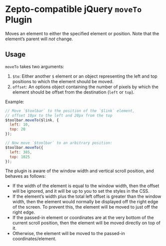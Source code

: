 # Zepto-compatible jQuery `moveTo` Plugin
Moves an element to either the specified element or position. Note that the element’s parent will *not* change.

## Usage
`moveTo` takes two arguments:
  1. `$to`: Either another `$` element or an object representing the left and top positions to which the element should be moved.
  2. `offset`: An options object containing the number of pixels by which the element should be offset from the destination (`left` or `top`).

Example:

```javascript
// Move `$toolbar` to the position of the `$link` element,
// offset 10px to the left and 20px from the top
$toolbar.moveTo($link, {
  left: 10,
  top: 20
});

// Now move `$toolbar` to an arbitrary position:
$toolbar.moveTo({
  left: 385,
  top: 1025
});
```

The plugin is aware of the window width and vertical scroll position, and behaves as follows:
  * If the width of the element is equal to the window width, then the offset will be ignored, and it will be up to you to set the styles in the CSS.
  * If the element’s width plus the total left offset is greater than the window width, then the element would normally be displayed off the right edge of the screen. To prevent this, the element will be moved to just off the right edge.
  * If the passed-in element or coordinates are at the very bottom of the current scroll position, then the element will be moved directly on top of it.
  * Otherwise, the element will be moved to the passed-in coordinates/element.